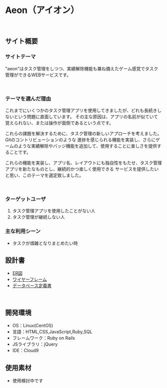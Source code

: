 # Aeon（アイオン）
​
## サイト概要
### サイトテーマ
"aeon"はタスク管理をしつつ、実績解除機能も兼ね備えたゲーム感覚でタスク管理ができるWEBサービスです。
<!--何を『目的』とし、どのような『分類』なのかを簡潔に書く-->
​
### テーマを選んだ理由
  これまでにいくつかのタスク管理アプリを使用してきましたが、どれも長続きしないという問題に直面しています。
その主な原因は、アプリの名前が似ていて覚えられない、または操作が面倒であるという点です。

  これらの課題を解決するために、タスク管理の新しいアプローチを考えました。Gitのコントリビューションのような
進捗を感じられる機能を実装し、さらにゲームのような実績解除やバッジ機能を追加して、使用することに楽しさを提供することです。

  これらの機能を実装し、アプリ名、レイアウトにも独自性をもたせ、タスク管理アプリを新たなものとし、継続的かつ楽しく使用できる
サービスを提供したいと思い、このテーマを選定致しました。

​
### ターゲットユーザ
1. タスク管理アプリを使用したことがない人
2. タスク管理が継続しない人

### 主な利用シーン
- タスクが煩雑となりまとめたい時
​
## 設計書
- [ER図](https://app.diagrams.net/#G1DAjhdnvqWISQ1vhPpzPoR2HKr_lw2PCF)
- [ワイヤーフレーム](https://app.diagrams.net/#G1nQR0Y3ipj1E0nE5b0LUQ0KnyB4f0n2z3#%7B%22pageId%22%3A%22Z9gw5ihNVX12rm8rlB2m%22%7D)
- [データベース定義書](https://docs.google.com/spreadsheets/d/1H6vLnXqRCQ-1TRR0SDMqA_zqUocGPEYVnDo3isV2jlg/edit#gid=1373217982)

<!--テーマを設定・提出する時点では不要です-->
​
## 開発環境
- OS：Linux(CentOS)
- 言語：HTML,CSS,JavaScript,Ruby,SQL
- フレームワーク：Ruby on Rails
- JSライブラリ：jQuery
- IDE：Cloud9
​
## 使用素材
- 使用検討中です